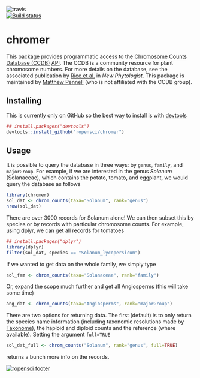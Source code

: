 ![travis](https://travis-ci.org/ropensci/chromer.png)   
[![Build status](https://ci.appveyor.com/api/projects/status/b1xjatd4i1gx1o6n?svg=true)](https://ci.appveyor.com/project/karthik/chromer)

chromer
=======
This package provides programmatic access to the [Chromosome Counts Database (CCDB)](http://ccdb.tau.ac.il/home/) [API](http://ccdb.tau.ac.il/services/). The CCDB is a community resource for plant chromosome numbers. For more details on the database, see the associated publication by [Rice et al.](http://onlinelibrary.wiley.com/doi/10.1111/nph.13191/full) in *New Phytologist*. This package is maintained by [Matthew Pennell](http://mwpennell.github.io/) (who is not affiliated with the CCDB group).

## Installing
This is currently only on GitHub so the best way to install is with [devtools](http://github.com/hadley/devtools)
```r
## install.packages("devtools")
devtools::install_github("ropensci/chromer")
```

## Usage
It is possible to query the database in three ways: by `genus`, `family`, and `majorGroup`. For example, if we are interested in the genus *Solanum* (Solanaceae), which contains the potato, tomato, and eggplant, we would query the database as follows
```r
library(chromer)
sol_dat <- chrom_counts(taxa="Solanum", rank="genus")
nrow(sol_dat)
```
There are over 3000 records for Solanum alone! We can then subset this by species or by records with particular chromosome counts. For example, using [dplyr](http://github.com/hadley/dplyr), we can get all records for tomatoes
```r
## install.packages("dplyr")
library(dplyr)
filter(sol_dat, species == "Solanum_lycopersicum")
```

If we wanted to get data on the whole family, we simply type
```r
sol_fam <- chrom_counts(taxa="Solanaceae", rank="family")
```
Or, expand the scope much further and get all Angiosperms (this will take some time)
```r
ang_dat <- chrom_counts(taxa="Angiosperms", rank="majorGroup")
```

There are two options for returning data. The first (default) is to only return the species name information (including taxonomic resolutions made by [Taxonome](http://taxonome.bitbucket.org/)), the haploid and diploid counts and the reference (where available). Setting the argument `full=TRUE`
```r
sol_dat_full <- chrom_counts("Solanum", rank="genus", full=TRUE)
```
returns a bunch more info on the records.


[![ropensci footer](http://ropensci.org/public_images/github_footer.png)](http://ropensci.org)
